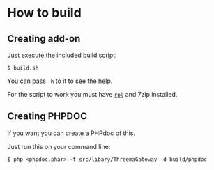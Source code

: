 # How to build

## Creating add-on
Just execute the included build script:

```console
$ build.sh
```

You can pass `-h` to it to see the help.

For the script to work you must have [`rpl`](http://rpl.sourceforge.net/) and 7zip installed.

## Creating PHPDOC
If you want you can create a PHPdoc of this.

Just run this on your command line:

```console
$ php <phpdoc.phar> -t src/libary/ThreemaGateway -d build/phpdoc
```
